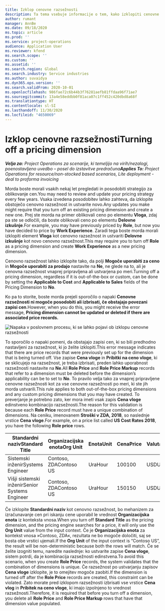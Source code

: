 ```yaml
---
title: Izklop cenovne razsežnosti
description: Ta tema vsebuje informacije o tem, kako izklopiti cenovne razsežnosti.
author: rumant
manager: AnnBe
ms.date: 09/18/2020
ms.topic: article
ms.prod: ''
ms.service: project-operations
audience: Application User
ms.reviewer: kfend
ms.search.scope: ''
ms.custom: ''
ms.assetid: ''
ms.search.region: Global
ms.search.industry: Service industries
ms.author: suvaidya
ms.dyn365.ops.version: ''
ms.search.validFrom: 2020-10-01
ms.openlocfilehash: 986fae72c6b44b3f76281aefb81ffdaa96f71ae7
ms.sourcegitcommit: 13a4e58eddbb0f81aca07c1ff452c420dbd8a68f
ms.translationtype: HT
ms.contentlocale: sl-SI
ms.lasthandoff: 11/30/2020
ms.locfileid: "4650069"
---
```

# <a name="turning-off-a-pricing-dimension"></a><span data-ttu-id="a6de4-103">Izklop cenovne razsežnosti</span><span class="sxs-lookup"><span data-stu-id="a6de4-103">Turning off a pricing dimension</span></span>

<span data-ttu-id="a6de4-104">_**Velja za:** Project Operations za scenarije, ki temeljijo na virih/nezalogi, poenostavljeno uvedbo – posel do izstavitve predračuna_</span><span class="sxs-lookup"><span data-stu-id="a6de4-104">_**Applies To:** Project Operations for resource/non-stocked based scenarios, Lite deployment - deal to proforma invoicing_</span></span>

<span data-ttu-id="a6de4-105">Morda boste morali vsakih nekaj let pregledati in posodobiti strategijo za oblikovanje cen.</span><span class="sxs-lookup"><span data-stu-id="a6de4-105">You may need to review and update your pricing strategy every few years.</span></span> <span data-ttu-id="a6de4-106">Vsaka izvedena posodobitev lahko zahteva, da izklopite obstoječo cenovno razsežnost in ustvarite novo.</span><span class="sxs-lookup"><span data-stu-id="a6de4-106">Any updates you make might require that you turn off an existing pricing dimension and create a new one.</span></span> <span data-ttu-id="a6de4-107">Prej ste morda na primer oblikovali ceno po elementu **Vloga**, zdaj pa ste se odločili, da boste oblikovali ceno po elementu **Delovne izkušnje**.</span><span class="sxs-lookup"><span data-stu-id="a6de4-107">For example, you may have previously priced by **Role**, but now you have decided to price by **Work Experience**.</span></span> <span data-ttu-id="a6de4-108">Zaradi tega boste morda morali izklopiti element **Vloga** kot cenovno razsežnost in ustvariti **Delovne izkušnje** kot novo cenovno razsežnost.</span><span class="sxs-lookup"><span data-stu-id="a6de4-108">This may require you to turn off **Role** as a pricing dimension and create **Work Experience** as a new pricing dimension.</span></span> 

<span data-ttu-id="a6de4-109">Cenovno razsežnost lahko izklopite tako, da polji **Mogoče uporabiti za ceno** in **Mogoče uporabiti za prodajo** nastavite na **Ne**, ne glede na to, ali je cenovna razsežnost vnaprej pripravljena ali ustvarjena po meri.</span><span class="sxs-lookup"><span data-stu-id="a6de4-109">Turning off a pricing dimension, regardless if it is out-of-the-box or custom, can be done by setting the **Applicable to Cost** and **Applicable to Sales** fields of the Pricing Dimension to **No**.</span></span>

<span data-ttu-id="a6de4-110">Ko pa to storite, boste morda prejeli sporočilo o napaki **Cenovne razsežnosti ni mogoče posodobiti ali izbrisati, če obstajajo povezani zapisi cen**.</span><span class="sxs-lookup"><span data-stu-id="a6de4-110">However, when you do this, you might receive the error message, **Pricing dimension cannot be updated or deleted if there are associated price records.**</span></span>

![Napaka v poslovnem procesu, ki se lahko pojavi ob izklopu cenovne razsežnosti](media/Business-Process-Error.png)

<span data-ttu-id="a6de4-112">To sporočilo o napaki pomeni, da obstajajo zapisi cen, ki so bili predhodno nastavljeni za razsežnost, ki jo želite izklopiti.</span><span class="sxs-lookup"><span data-stu-id="a6de4-112">This error message indicates that there are price records that were previously set up for the dimension that is being turned off.</span></span> <span data-ttu-id="a6de4-113">Vse zapise **Cena vloge** in **Pribitki na ceno vloge**, ki se sklicujejo na razsežnost, je treba izbrisati, preden lahko uporabnost razsežnosti nastavite na **Ne**.</span><span class="sxs-lookup"><span data-stu-id="a6de4-113">All **Role Price** and **Role Price Markup** records that refer to a dimension must be deleted before the dimension’s applicability can be to set to **No**.</span></span> <span data-ttu-id="a6de4-114">To pravilo velja tako za vnaprej pripravljene cenovne razsežnosti kot za vse cenovne razsežnosti po meri, ki ste jih morda ustvarili.</span><span class="sxs-lookup"><span data-stu-id="a6de4-114">This rule applies to both out-of-the-box pricing dimensions and any custom pricing dimensions that you may have created.</span></span> <span data-ttu-id="a6de4-115">To preverjanje je potrebno zato, ker mora imeti vsak zapis **Cena vloge** edinstveno kombinacijo razsežnosti.</span><span class="sxs-lookup"><span data-stu-id="a6de4-115">The reason for this validation is because each **Role Price** record must have a unique combination of dimensions.</span></span> <span data-ttu-id="a6de4-116">Na ceniku, imenovanem **Stroški v ZDA, 2018**, so naslednje vrstice **Cena vloge**.</span><span class="sxs-lookup"><span data-stu-id="a6de4-116">For example, on a price list called **US Cost Rates 2018**, you have the following **Role price** rows.</span></span> 

| <span data-ttu-id="a6de4-117">Standardni naziv</span><span class="sxs-lookup"><span data-stu-id="a6de4-117">Standard Title</span></span>         | <span data-ttu-id="a6de4-118">Organizacijska enota</span><span class="sxs-lookup"><span data-stu-id="a6de4-118">Org Unit</span></span>    |<span data-ttu-id="a6de4-119">Enota</span><span class="sxs-lookup"><span data-stu-id="a6de4-119">Unit</span></span>   |<span data-ttu-id="a6de4-120">Cena</span><span class="sxs-lookup"><span data-stu-id="a6de4-120">Price</span></span>  |<span data-ttu-id="a6de4-121">Valuta</span><span class="sxs-lookup"><span data-stu-id="a6de4-121">Currency</span></span>  |
| -----------------------|-------------|-------|-------|----------|
| <span data-ttu-id="a6de4-122">Sistemski inženir</span><span class="sxs-lookup"><span data-stu-id="a6de4-122">Systems Engineer</span></span>|<span data-ttu-id="a6de4-123">Contoso, ZDA</span><span class="sxs-lookup"><span data-stu-id="a6de4-123">Contoso US</span></span>|<span data-ttu-id="a6de4-124">Ura</span><span class="sxs-lookup"><span data-stu-id="a6de4-124">Hour</span></span>| <span data-ttu-id="a6de4-125">100</span><span class="sxs-lookup"><span data-stu-id="a6de4-125">100</span></span>|<span data-ttu-id="a6de4-126">USD</span><span class="sxs-lookup"><span data-stu-id="a6de4-126">USD</span></span>|
| <span data-ttu-id="a6de4-127">Višji sistemski inženir</span><span class="sxs-lookup"><span data-stu-id="a6de4-127">Senior Systems Engineer</span></span>|<span data-ttu-id="a6de4-128">Contoso, ZDA</span><span class="sxs-lookup"><span data-stu-id="a6de4-128">Contoso US</span></span>|<span data-ttu-id="a6de4-129">Ura</span><span class="sxs-lookup"><span data-stu-id="a6de4-129">Hour</span></span>| <span data-ttu-id="a6de4-130">150</span><span class="sxs-lookup"><span data-stu-id="a6de4-130">150</span></span>| <span data-ttu-id="a6de4-131">USD</span><span class="sxs-lookup"><span data-stu-id="a6de4-131">USD</span></span>|


<span data-ttu-id="a6de4-132">Če izklopite **Standardni naziv** kot cenovno razsežnost, bo mehanizem za izračunavanje cen pri iskanju cene uporabil le vrednost **Organizacijska enota** iz konteksta vnosa.</span><span class="sxs-lookup"><span data-stu-id="a6de4-132">When you turn off **Standard Title** as the pricing dimension, and the pricing engine searches for a price, it will only use the **Org Unit** value from the input context.</span></span> <span data-ttu-id="a6de4-133">Če je **Organizacijska enota** za kontekst vnosa »Contoso, ZDA«, rezultata ne bo mogoče določiti, saj se bosta obe vrstici ujemali.</span><span class="sxs-lookup"><span data-stu-id="a6de4-133">If the **Org Unit** of the input context is “Contoso US”, the result will be non-deterministic because both the rows will match.</span></span> <span data-ttu-id="a6de4-134">Če se želite izogniti temu, naredite naslednje: ko ustvarite zapise **Cena vloge**, sistem potrdi, da je kombinacija razsežnosti edinstvena.</span><span class="sxs-lookup"><span data-stu-id="a6de4-134">To avoid this scenario, when you create **Role Price** records, the system validates that the combination of dimensions is unique.</span></span> <span data-ttu-id="a6de4-135">Če razsežnost po ustvarjanju zapisov **Cena vloge** izklopite, je to omejitev mogoče zaobiti.</span><span class="sxs-lookup"><span data-stu-id="a6de4-135">If the dimension is turned off after the **Role Price** records are created, this constraint can be violated.</span></span> <span data-ttu-id="a6de4-136">Zato morate pred izklopom razsežnosti izbrisati vse vrstice **Cena vlog** in **Pribitek na ceno vloge**, ki imajo izpolnjeno to vrednost razsežnosti.</span><span class="sxs-lookup"><span data-stu-id="a6de4-136">Therefore, it is required that before you turn off a dimension, you delete all **Role Price** and **Role Price Markup** rows that have that dimension value populated.</span></span>
